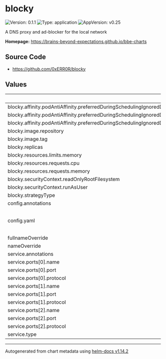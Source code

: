 # blocky

![Version: 0.1.1](https://img.shields.io/badge/Version-0.1.1-informational?style=flat-square) ![Type: application](https://img.shields.io/badge/Type-application-informational?style=flat-square) ![AppVersion: v0.25](https://img.shields.io/badge/AppVersion-v0.25-informational?style=flat-square)

A DNS proxy and ad-blocker for the local network

**Homepage:** <https://brains-beyond-expectations.github.io/bbe-charts>

## Source Code

* <https://github.com/0xERR0R/blocky>

## Values

| Key | Type | Default | Description |
|-----|------|---------|-------------|
| blocky.affinity.podAntiAffinity.preferredDuringSchedulingIgnoredDuringExecution[0].podAffinityTerm.labelSelector.matchLabels."app.kubernetes.io/name" | string | `"blocky"` |  |
| blocky.affinity.podAntiAffinity.preferredDuringSchedulingIgnoredDuringExecution[0].podAffinityTerm.topologyKey | string | `"kubernetes.io/hostname"` |  |
| blocky.affinity.podAntiAffinity.preferredDuringSchedulingIgnoredDuringExecution[0].weight | int | `100` |  |
| blocky.image.repository | string | `"ghcr.io/0xerr0r/blocky"` |  |
| blocky.image.tag | string | `""` |  |
| blocky.replicas | int | `2` |  |
| blocky.resources.limits.memory | string | `"128Mi"` |  |
| blocky.resources.requests.cpu | string | `"100m"` |  |
| blocky.resources.requests.memory | string | `"128Mi"` |  |
| blocky.securityContext.readOnlyRootFilesystem | bool | `true` |  |
| blocky.securityContext.runAsUser | int | `1000` |  |
| blocky.strategyType | string | `"RollingUpdate"` |  |
| config.annotations | object | `{}` |  |
| config.yaml | string | `"upstream:\n  default:\n    - 1.1.1.1\n    - 8.8.8.8\nblocking:\n  blackLists:\n    ads:\n      - https://raw.githubusercontent.com/StevenBlack/hosts/master/hosts\n  clientGroupsBlock:\n    default:\n      - ads\nport: 53\nhttpPort: 4000\ncaching:\n  minTime: 5m\n  maxTime: 30m\n"` |  |
| fullnameOverride | string | `""` |  |
| nameOverride | string | `""` |  |
| service.annotations | object | `{}` |  |
| service.ports[0].name | string | `"dns-udp"` |  |
| service.ports[0].port | int | `53` |  |
| service.ports[0].protocol | string | `"UDP"` |  |
| service.ports[1].name | string | `"dns-tcp"` |  |
| service.ports[1].port | int | `53` |  |
| service.ports[1].protocol | string | `"TCP"` |  |
| service.ports[2].name | string | `"http"` |  |
| service.ports[2].port | int | `4000` |  |
| service.ports[2].protocol | string | `"TCP"` |  |
| service.type | string | `"LoadBalancer"` |  |

----------------------------------------------
Autogenerated from chart metadata using [helm-docs v1.14.2](https://github.com/norwoodj/helm-docs/releases/v1.14.2)

